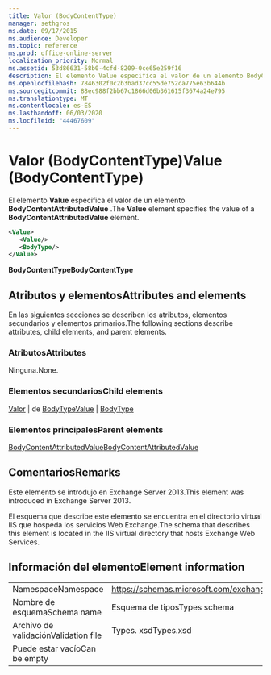```yaml
---
title: Valor (BodyContentType)
manager: sethgros
ms.date: 09/17/2015
ms.audience: Developer
ms.topic: reference
ms.prod: office-online-server
localization_priority: Normal
ms.assetid: 53d86631-58b0-4cfd-8209-0ce65e259f16
description: El elemento Value especifica el valor de un elemento BodyContentAttributedValue.
ms.openlocfilehash: 7846302f0c2b3bad37cc55de752ca775e63b644b
ms.sourcegitcommit: 88ec988f2bb67c1866d06b361615f3674a24e795
ms.translationtype: MT
ms.contentlocale: es-ES
ms.lasthandoff: 06/03/2020
ms.locfileid: "44467609"
---
```

# <a name="value-bodycontenttype"></a><span data-ttu-id="20cb9-103">Valor (BodyContentType)</span><span class="sxs-lookup"><span data-stu-id="20cb9-103">Value (BodyContentType)</span></span>

<span data-ttu-id="20cb9-104">El elemento **Value** especifica el valor de un elemento **BodyContentAttributedValue** .</span><span class="sxs-lookup"><span data-stu-id="20cb9-104">The **Value** element specifies the value of a **BodyContentAttributedValue** element.</span></span> 
  
```XML
<Value>
   <Value/>
   <BodyType/>
</Value>
```

<span data-ttu-id="20cb9-105">**BodyContentType**</span><span class="sxs-lookup"><span data-stu-id="20cb9-105">**BodyContentType**</span></span>

## <a name="attributes-and-elements"></a><span data-ttu-id="20cb9-106">Atributos y elementos</span><span class="sxs-lookup"><span data-stu-id="20cb9-106">Attributes and elements</span></span>

<span data-ttu-id="20cb9-107">En las siguientes secciones se describen los atributos, elementos secundarios y elementos primarios.</span><span class="sxs-lookup"><span data-stu-id="20cb9-107">The following sections describe attributes, child elements, and parent elements.</span></span>
  
### <a name="attributes"></a><span data-ttu-id="20cb9-108">Atributos</span><span class="sxs-lookup"><span data-stu-id="20cb9-108">Attributes</span></span>

<span data-ttu-id="20cb9-109">Ninguna.</span><span class="sxs-lookup"><span data-stu-id="20cb9-109">None.</span></span>
  
### <a name="child-elements"></a><span data-ttu-id="20cb9-110">Elementos secundarios</span><span class="sxs-lookup"><span data-stu-id="20cb9-110">Child elements</span></span>

<span data-ttu-id="20cb9-111">[Valor](value.md)  |  de [BodyType](bodytype.md)</span><span class="sxs-lookup"><span data-stu-id="20cb9-111">[Value](value.md) | [BodyType](bodytype.md)</span></span>
  
### <a name="parent-elements"></a><span data-ttu-id="20cb9-112">Elementos principales</span><span class="sxs-lookup"><span data-stu-id="20cb9-112">Parent elements</span></span>

[<span data-ttu-id="20cb9-113">BodyContentAttributedValue</span><span class="sxs-lookup"><span data-stu-id="20cb9-113">BodyContentAttributedValue</span></span>](bodycontentattributedvalue.md)
  
## <a name="remarks"></a><span data-ttu-id="20cb9-114">Comentarios</span><span class="sxs-lookup"><span data-stu-id="20cb9-114">Remarks</span></span>

<span data-ttu-id="20cb9-115">Este elemento se introdujo en Exchange Server 2013.</span><span class="sxs-lookup"><span data-stu-id="20cb9-115">This element was introduced in Exchange Server 2013.</span></span>
  
<span data-ttu-id="20cb9-116">El esquema que describe este elemento se encuentra en el directorio virtual IIS que hospeda los servicios Web Exchange.</span><span class="sxs-lookup"><span data-stu-id="20cb9-116">The schema that describes this element is located in the IIS virtual directory that hosts Exchange Web Services.</span></span>
  
## <a name="element-information"></a><span data-ttu-id="20cb9-117">Información del elemento</span><span class="sxs-lookup"><span data-stu-id="20cb9-117">Element information</span></span>

|||
|:-----|:-----|
|<span data-ttu-id="20cb9-118">Namespace</span><span class="sxs-lookup"><span data-stu-id="20cb9-118">Namespace</span></span>  <br/> |https://schemas.microsoft.com/exchange/services/2006/types  <br/> |
|<span data-ttu-id="20cb9-119">Nombre de esquema</span><span class="sxs-lookup"><span data-stu-id="20cb9-119">Schema name</span></span>  <br/> |<span data-ttu-id="20cb9-120">Esquema de tipos</span><span class="sxs-lookup"><span data-stu-id="20cb9-120">Types schema</span></span>  <br/> |
|<span data-ttu-id="20cb9-121">Archivo de validación</span><span class="sxs-lookup"><span data-stu-id="20cb9-121">Validation file</span></span>  <br/> |<span data-ttu-id="20cb9-122">Types. xsd</span><span class="sxs-lookup"><span data-stu-id="20cb9-122">Types.xsd</span></span>  <br/> |
|<span data-ttu-id="20cb9-123">Puede estar vacío</span><span class="sxs-lookup"><span data-stu-id="20cb9-123">Can be empty</span></span>  <br/> ||
   


